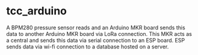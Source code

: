 # tcc_arduino
A BPM280 pressure sensor reads and an Arduino MKR board sends this data to another Arduino MKR board via LoRa connection. 
This MKR acts as a central and sends this data via serial connection to an ESP board. 
ESP sends data via wi-fi connection to a database hosted on a server. 
